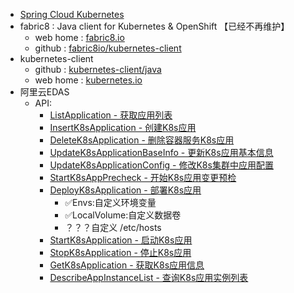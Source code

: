 
- [Spring Cloud Kubernetes](https://docs.spring.io/spring-cloud-kubernetes/docs/current/reference/html/#discoveryclient-for-kubernetes)
- fabric8 :  Java client for Kubernetes & OpenShift 【已经不再维护】
  - web home : [fabric8.io](http://fabric8.io/)
  - github : [fabric8io/kubernetes-client](https://github.com/fabric8io/kubernetes-client)
- kubernetes-client
  - github : [kubernetes-client/java](https://github.com/kubernetes-client/java)
  - web home : [kubernetes.io](https://kubernetes.io/)
- 阿里云EDAS
  - API:
    - [ListApplication - 获取应用列表](https://help.aliyun.com/zh/edas/developer-reference/api-edas-2017-08-01-listapplication?)
    - [InsertK8sApplication - 创建K8s应用](https://help.aliyun.com/zh/edas/developer-reference/api-edas-2017-08-01-insertk8sapplication)
    - [DeleteK8sApplication - 删除容器服务K8s应用](https://help.aliyun.com/zh/edas/developer-reference/api-edas-2017-08-01-deletek8sapplication)
    - [UpdateK8sApplicationBaseInfo - 更新K8s应用基本信息](https://help.aliyun.com/zh/edas/developer-reference/api-edas-2017-08-01-updatek8sapplicationbaseinfo)
    - [UpdateK8sApplicationConfig - 修改K8s集群中应用配置](https://help.aliyun.com/zh/edas/developer-reference/api-edas-2017-08-01-updatek8sapplicationconfig)
    - [StartK8sAppPrecheck - 开始K8s应用变更预检](https://help.aliyun.com/zh/edas/developer-reference/api-edas-2017-08-01-startk8sappprecheck)    
    - [DeployK8sApplication - 部署K8s应用](https://help.aliyun.com/zh/edas/developer-reference/api-edas-2017-08-01-deployk8sapplication)
      - ✅Envs:自定义环境变量
      - ✅LocalVolume:自定义数据卷
      - ？？？自定义 /etc/hosts
    - [StartK8sApplication - 启动K8s应用](https://help.aliyun.com/zh/edas/developer-reference/api-edas-2017-08-01-startk8sapplication)
    - [StopK8sApplication - 停止K8s应用](https://help.aliyun.com/zh/edas/developer-reference/api-edas-2017-08-01-stopk8sapplication)
    - [GetK8sApplication - 获取K8s应用信息](https://help.aliyun.com/zh/edas/developer-reference/api-edas-2017-08-01-getk8sapplication)
    - [DescribeAppInstanceList - 查询K8s应用实例列表](https://help.aliyun.com/zh/edas/developer-reference/api-edas-2017-08-01-describeappinstancelist)
